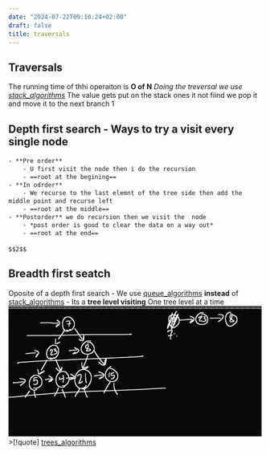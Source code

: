 ```yaml
---
date: "2024-07-22T09:10:24+02:00"
draft: false
title: traversals
---
```


## Traversals

The running time of thhi operaiton is **O of N** *Doing the treversal we
use [stack_algorithms](/Algorithms/stack_algorithms)* The
value gets put on the stack ones it not fiind we pop it and move it to
the next branch
1
## Depth first search - Ways to try a visit every single node

    - **Pre order**
        - U first visit the node then i do the recursion 
        - ==root at the begining==
    - **In odrder** 
        - We recurse to the last elemnt of the tree side then add the middle point and recurse left
        - ==root at the middle==
    - **Postorder** we do recursion then we visit the  node 
        - *post order is good to clear the data on a way out*
        - ==root at the end==

    $$2$$ 

## Breadth first seatch

Oposite of a depth first search - We use
[queue_algorithms](/Algorithms/queue_algorithms) **instead**
of [stack_algorithms](/Algorithms/stack_algorithms) - Its a
**tree level visiting** One tree level at a time
![BreadthFirstSarge_visual.png](/static/BreadthFirstSarge_visual.png)
\>\[!quote\]
[trees_algorithms](/Algorithms/trees_algorithms)
